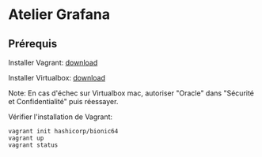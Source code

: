 # Atelier Grafana

## Prérequis

Installer Vagrant: [download](https://www.vagrantup.com/downloads)

Installer Virtualbox: [download](https://www.virtualbox.org/wiki/Downloads)

Note: En cas d'échec sur Virtualbox mac, autoriser "Oracle" dans "Sécurité et Confidentialité" puis réessayer.

Vérifier l'installation de Vagrant:
```console
vagrant init hashicorp/bionic64
vagrant up
vagrant status
```
